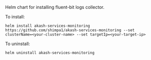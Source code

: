Helm chart for installing fluent-bit logs collector.

To install:

```
helm install akash-services-monitoring https://github.com/shimpa1/akash-services-monitoring --set clusterName=<your-cluster-name> --set targetIp=<your-target-ip>
```

To uninstall:

```
helm uninstall akash-services-monitoring
```
